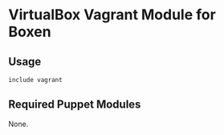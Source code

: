 # VirtualBox Vagrant Module for Boxen

## Usage

```puppet
include vagrant
```

## Required Puppet Modules

None.

